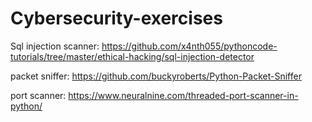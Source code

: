 # Cybersecurity-exercises
Sql injection scanner: https://github.com/x4nth055/pythoncode-tutorials/tree/master/ethical-hacking/sql-injection-detector

packet sniffer: https://github.com/buckyroberts/Python-Packet-Sniffer


port scanner:    https://www.neuralnine.com/threaded-port-scanner-in-python/
